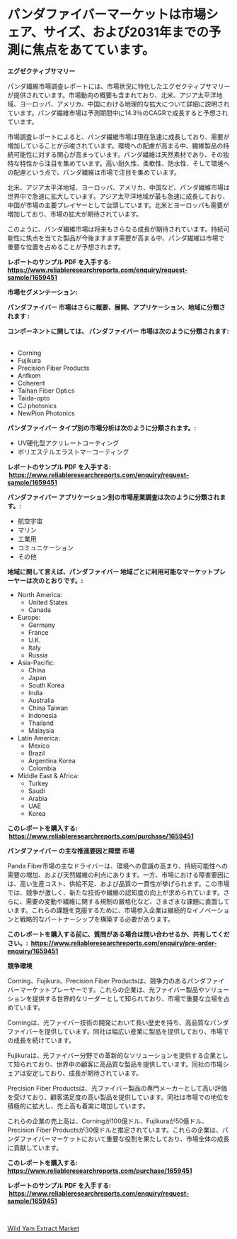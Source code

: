<p><h1>パンダファイバーマーケットは市場シェア、サイズ、および2031年までの予測に焦点をあてています。</h1></p><p><strong>エグゼクティブサマリー</strong></p>
<p><p>パンダ繊維市場調査レポートには、市場状況に特化したエグゼクティブサマリーが提供されています。市場動向の概要も含まれており、北米、アジア太平洋地域、ヨーロッパ、アメリカ、中国における地理的な拡大について詳細に説明されています。パンダ繊維市場は予測期間中に14.3％のCAGRで成長すると予想されています。</p><p>市場調査レポートによると、パンダ繊維市場は現在急速に成長しており、需要が増加していることが示唆されています。環境への配慮が高まる中、繊維製品の持続可能性に対する関心が高まっています。パンダ繊維は天然素材であり、その独特な特性から注目を集めています。高い耐久性、柔軟性、防水性、そして環境への配慮という点で、パンダ繊維は市場で注目を集めています。</p><p>北米、アジア太平洋地域、ヨーロッパ、アメリカ、中国など、パンダ繊維市場は世界中で急速に拡大しています。アジア太平洋地域が最も急速に成長しており、中国が市場の主要プレイヤーとして台頭しています。北米とヨーロッパも需要が増加しており、市場の拡大が期待されています。</p><p>このように、パンダ繊維市場は将来もさらなる成長が期待されています。持続可能性に焦点を当てた製品が今後ますます需要が高まる中、パンダ繊維は市場で重要な位置を占めることが予想されます。</p></p>
<p><strong>レポートのサンプル PDF を入手する: <a href="https://www.reliableresearchreports.com/enquiry/request-sample/1659451">https://www.reliableresearchreports.com/enquiry/request-sample/1659451</a></strong></p>
<p><strong>市場セグメンテーション:</strong></p>
<p><strong> パンダファイバー 市場はさらに概要、展開、アプリケーション、地域に分類されます :</strong></p>
<p><strong>コンポーネントに関しては、 パンダファイバー 市場は次のように分類されます: &nbsp;</strong></p>
<p><ul><li>Corning</li><li>Fujikura</li><li>Precision Fiber Products</li><li>Anfkom</li><li>Coherent</li><li>Taihan Fiber Optics</li><li>Taida-opto</li><li>CJ photonics</li><li>NewPion Photonics</li></ul></p>
<p><strong> パンダファイバー タイプ別の市場分析は次のように分類されます。:</strong></p>
<p><ul><li>UV硬化型アクリレートコーティング</li><li>ポリエステルエラストマーコーティング</li></ul></p>
<p><strong>レポートのサンプル PDF を入手する: &nbsp;<a href="https://www.reliableresearchreports.com/enquiry/request-sample/1659451">https://www.reliableresearchreports.com/enquiry/request-sample/1659451</a></strong></p>
<p><strong> パンダファイバー アプリケーション別の市場産業調査は次のように分類されます。:</strong></p>
<p><ul><li>航空宇宙</li><li>マリン</li><li>工業用</li><li>コミュニケーション</li><li>その他</li></ul></p>
<p><strong>地域に関して言えば、パンダファイバー 地域ごとに利用可能なマーケットプレーヤーは次のとおりです。:</strong></p>
<p><ul>
    <li>
        North America:
        <ul>
            <li>United States</li>
            <li>Canada</li>
        </ul>
    </li>
    <li>
        Europe:
        <ul>
            <li>Germany</li>
            <li>France</li>
            <li>U.K.</li>
            <li>Italy</li>
            <li>Russia</li>
        </ul>
    </li>
    <li>
        Asia-Pacific:
        <ul>
            <li>China</li>
            <li>Japan</li>
            <li>South Korea</li>
            <li>India</li>
            <li>Australia</li>
            <li>China Taiwan</li>
            <li>Indonesia</li>
            <li>Thailand</li>
            <li>Malaysia</li>
        </ul>
    </li>
    <li>
        Latin America:
        <ul>
            <li>Mexico</li>
            <li>Brazil</li>
            <li>Argentina Korea</li>
            <li>Colombia</li>
        </ul>
    </li>
    <li>
        Middle East & Africa:
        <ul>
            <li>Turkey</li>
            <li>Saudi</li>
            <li>Arabia</li>
            <li>UAE</li>
            <li>Korea</li>
        </ul>
    </li>
    </ul></p>
<p><strong>このレポートを購入する: &nbsp;<a href="https://www.reliableresearchreports.com/purchase/1659451">https://www.reliableresearchreports.com/purchase/1659451</a></strong></p>
<p><strong>パンダファイバー の主な推進要因と障壁 市場</strong></p>
<p><p>Panda Fiber市場の主なドライバーは、環境への意識の高まり、持続可能性への需要の増加、および天然繊維の利点にあります。一方、市場における障害要因には、高い生産コスト、供給不足、および品質の一貫性が挙げられます。この市場では、競争が激しく、新たな技術や繊維の認知度の向上が求められています。さらに、需要の変動や繊維に関する規制の厳格化など、さまざまな課題に直面しています。これらの課題を克服するために、市場参入企業は継続的なイノベーションと戦略的なパートナーシップを構築する必要があります。</p></p>
<p><strong>このレポートを購入する前に、質問がある場合は問い合わせるか、共有してください。:&nbsp; <a href="https://www.reliableresearchreports.com/enquiry/pre-order-enquiry/1659451">https://www.reliableresearchreports.com/enquiry/pre-order-enquiry/1659451</a></strong></p>
<p><strong>競争環境</strong></p>
<p><p>Corning、Fujikura、Precision Fiber Productsは、競争力のあるパンダファイバーマーケットプレーヤーです。これらの企業は、光ファイバー製品やソリューションを提供する世界的なリーダーとして知られており、市場で重要な立場を占めています。</p><p>Corningは、光ファイバー技術の開発において長い歴史を持ち、高品質なパンダファイバーを提供しています。同社は幅広い産業に製品を提供しており、市場での成長を続けています。</p><p>Fujikuraは、光ファイバー分野での革新的なソリューションを提供する企業として知られており、世界中の顧客に高品質な製品を提供しています。同社の市場シェアは安定しており、成長が期待されています。</p><p>Precision Fiber Productsは、光ファイバー製品の専門メーカーとして高い評価を受けており、顧客満足度の高い製品を提供しています。同社は市場での地位を積極的に拡大し、売上高も着実に増加しています。</p><p>これらの企業の売上高は、Corningが100億ドル、Fujikuraが50億ドル、Precision Fiber Productsが30億ドルと推定されています。これらの企業は、パンダファイバーマーケットにおいて重要な役割を果たしており、市場全体の成長に貢献しています。</p></p>
<p><strong>このレポートを購入する: &nbsp; <a href="https://www.reliableresearchreports.com/purchase/1659451">https://www.reliableresearchreports.com/purchase/1659451</a></strong></p>
<p><strong>レポートのサンプル PDF を入手する: &nbsp;<a href="https://www.reliableresearchreports.com/enquiry/request-sample/1659451">https://www.reliableresearchreports.com/enquiry/request-sample/1659451</a></strong><strong></strong></p>
<p>&nbsp;</p>
<p><p><a href="https://copper-carbon-84f.notion.site/Wild-Yam-Extract-Market-Insights-Market-Players-and-Forecast-Till-2031-e5e861cd30bc44b9b77da55ffc93668e">Wild Yam Extract Market</a></p></p>
